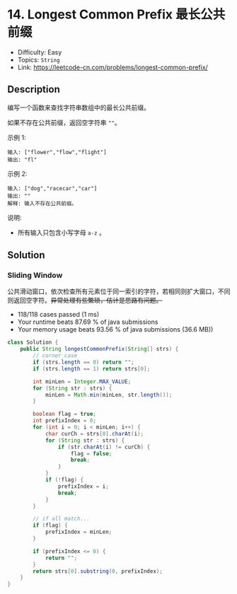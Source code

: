 # 14. Longest Common Prefix 最长公共前缀

- Difficulty: Easy
- Topics: `String`
- Link: https://leetcode-cn.com/problems/longest-common-prefix/

## Description

编写一个函数来查找字符串数组中的最长公共前缀。

如果不存在公共前缀，返回空字符串 `""`。

示例 1:
```
输入: ["flower","flow","flight"]
输出: "fl"
```
示例 2:
```
输入: ["dog","racecar","car"]
输出: ""
解释: 输入不存在公共前缀。
```
说明:
- 所有输入只包含小写字母 `a-z` 。

## Solution

### Sliding Window

公共滑动窗口，依次检查所有元素位于同一索引的字符，若相同则扩大窗口，不同则返回空字符。~~异常处理有些繁琐，估计是思路有问题。~~

- 118/118 cases passed (1 ms)
- Your runtime beats 87.69 % of java submissions
- Your memory usage beats 93.56 % of java submissions (36.6 MB))

```java
class Solution {
    public String longestCommonPrefix(String[] strs) {
        // corner case
        if (strs.length == 0) return "";
        if (strs.length == 1) return strs[0];

        int minLen = Integer.MAX_VALUE;
        for (String str : strs) {
            minLen = Math.min(minLen, str.length());
        }

        boolean flag = true;
        int prefixIndex = 0;
        for (int i = 0; i < minLen; i++) {
            char curCh = strs[0].charAt(i);            
            for (String str : strs) {
                if (str.charAt(i) != curCh) {
                    flag = false;
                    break;
                }
            }
            if (!flag) {
                prefixIndex = i;
                break;
            }
        }

        // if all match...
        if (flag) {
            prefixIndex = minLen;
        }

        if (prefixIndex <= 0) {
            return "";
        }
        return strs[0].substring(0, prefixIndex);
    }
}
```

